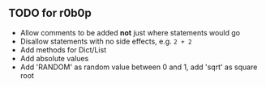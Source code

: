 ## TODO for r0b0p

- Allow comments to be added **not** just where statements would go
- Disallow statements with no side effects, e.g. `2 + 2`
- Add methods for Dict/List
- Add absolute values
- Add 'RANDOM' as random value between 0 and 1, add 'sqrt' as square root
